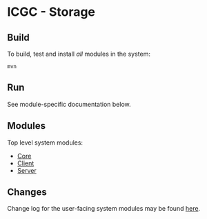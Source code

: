 ICGC - Storage
===


Build
---

To build, test and install _all_ modules in the system:

`mvn`


Run
---

See module-specific documentation below.

Modules
---
Top level system modules:

- [Core](object-store-core/README.md)
- [Client ](object-store-client/README.md)
- [Server](object-store-service/README.md)

Changes
---
Change log for the user-facing system modules may be found [here](CHANGES.md).
